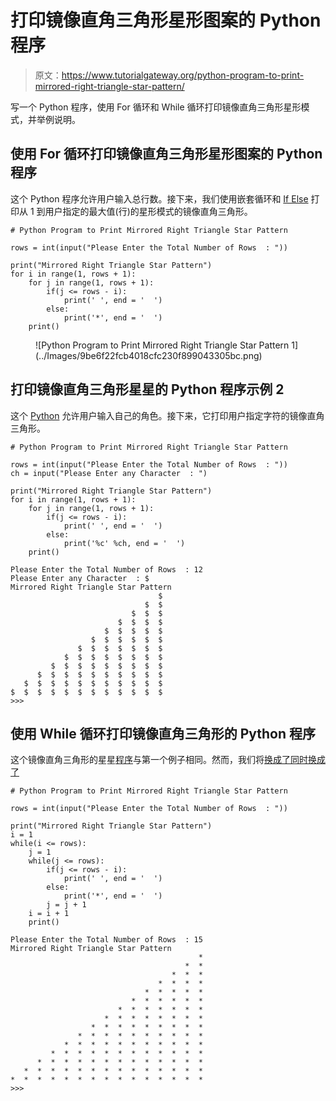 # 打印镜像直角三角形星形图案的 Python 程序

> 原文：<https://www.tutorialgateway.org/python-program-to-print-mirrored-right-triangle-star-pattern/>

写一个 Python 程序，使用 For 循环和 While 循环打印镜像直角三角形星形模式，并举例说明。

## 使用 For 循环打印镜像直角三角形星形图案的 Python 程序

这个 Python 程序允许用户输入总行数。接下来，我们使用嵌套循环和 [If Else](https://www.tutorialgateway.org/python-if-else/) 打印从 1 到用户指定的最大值(行)的星形模式的镜像直角三角形。

```
# Python Program to Print Mirrored Right Triangle Star Pattern

rows = int(input("Please Enter the Total Number of Rows  : "))

print("Mirrored Right Triangle Star Pattern") 
for i in range(1, rows + 1):
    for j in range(1, rows + 1):
        if(j <= rows - i):
            print(' ', end = '  ')
        else:
            print('*', end = '  ')
    print()
```

<figure class="wp-block-image">![Python Program to Print Mirrored Right Triangle Star Pattern 1](../Images/9be6f22fcb4018cfc230f899043305bc.png)</figure>

## 打印镜像直角三角形星星的 Python 程序示例 2

这个 [Python](https://www.tutorialgateway.org/python-tutorial/) 允许用户输入自己的角色。接下来，它打印用户指定字符的镜像直角三角形。

```
# Python Program to Print Mirrored Right Triangle Star Pattern

rows = int(input("Please Enter the Total Number of Rows  : "))
ch = input("Please Enter any Character  : ")

print("Mirrored Right Triangle Star Pattern") 
for i in range(1, rows + 1):
    for j in range(1, rows + 1):
        if(j <= rows - i):
            print(' ', end = '  ')
        else:
            print('%c' %ch, end = '  ')
    print()
```

```
Please Enter the Total Number of Rows  : 12
Please Enter any Character  : $
Mirrored Right Triangle Star Pattern
                                 $  
                              $  $  
                           $  $  $  
                        $  $  $  $  
                     $  $  $  $  $  
                  $  $  $  $  $  $  
               $  $  $  $  $  $  $  
            $  $  $  $  $  $  $  $  
         $  $  $  $  $  $  $  $  $  
      $  $  $  $  $  $  $  $  $  $  
   $  $  $  $  $  $  $  $  $  $  $  
$  $  $  $  $  $  $  $  $  $  $  $  
>>> 
```

## 使用 While 循环打印镜像直角三角形的 Python 程序

这个镜像直角三角形的星星[程序](https://www.tutorialgateway.org/python-programming-examples/)与第一个例子相同。然而，我们将[换成了](https://www.tutorialgateway.org/python-for-loop/)[同时换成了](https://www.tutorialgateway.org/python-while-loop/)

```
# Python Program to Print Mirrored Right Triangle Star Pattern

rows = int(input("Please Enter the Total Number of Rows  : "))

print("Mirrored Right Triangle Star Pattern")
i = 1
while(i <= rows):
    j = 1
    while(j <= rows):
        if(j <= rows - i):
            print(' ', end = '  ')
        else:
            print('*', end = '  ')
        j = j + 1
    i = i + 1
    print()
```

```
Please Enter the Total Number of Rows  : 15
Mirrored Right Triangle Star Pattern
                                          *  
                                       *  *  
                                    *  *  *  
                                 *  *  *  *  
                              *  *  *  *  *  
                           *  *  *  *  *  *  
                        *  *  *  *  *  *  *  
                     *  *  *  *  *  *  *  *  
                  *  *  *  *  *  *  *  *  *  
               *  *  *  *  *  *  *  *  *  *  
            *  *  *  *  *  *  *  *  *  *  *  
         *  *  *  *  *  *  *  *  *  *  *  *  
      *  *  *  *  *  *  *  *  *  *  *  *  *  
   *  *  *  *  *  *  *  *  *  *  *  *  *  *  
*  *  *  *  *  *  *  *  *  *  *  *  *  *  *  
>>> 
```